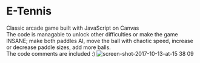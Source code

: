 # E-Tennis
Classic arcade game built with JavaScript on Canvas<br>
The code is managable to unlock other difficulties or make the game INSANE; make both paddles AI, move the ball with chaotic speed, increase or decrease paddle sizes, add more balls.<br> The code comments are included :)
![screen-shot-2017-10-13-at-15 38 09](https://user-images.githubusercontent.com/25347909/31546966-37a653fc-b02e-11e7-8729-6afc9664c210.png)

